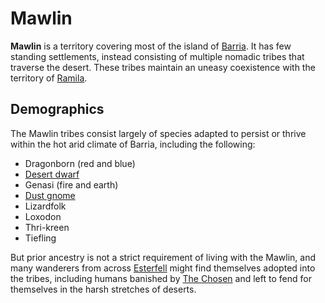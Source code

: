 # Mawlin

**Mawlin** is a territory covering most of the island of [Barria](../mote/esterfell/barria.md). It has few standing settlements, instead consisting of multiple nomadic tribes that traverse the desert. These tribes maintain an uneasy coexistence with the territory of [Ramila](ramila.md).

## Demographics

The Mawlin tribes consist largely of species adapted to persist or thrive within the hot arid climate of Barria, including the following:

- Dragonborn (red and blue)
- [Desert dwarf](../species/dwarf.md#desert-dwarf)
- Genasi (fire and earth)
- [Dust gnome](../species/gnome.md#dust-gnome)
- Lizardfolk
- Loxodon
- Thri-kreen
- Tiefling

But prior ancestry is not a strict requirement of living with the Mawlin, and many wanderers from across [Esterfell](../mote/esterfell/esterfell.md) might find themselves adopted into the tribes, including humans banished by [The Chosen](../organizations/the-chosen/the-chosen.md) and left to fend for themselves in the harsh stretches of deserts.
